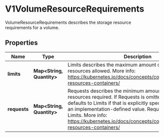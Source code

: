 

# V1VolumeResourceRequirements

VolumeResourceRequirements describes the storage resource requirements for a volume.

## Properties

| Name | Type | Description | Notes |
|------------ | ------------- | ------------- | -------------|
|**limits** | **Map&lt;String, Quantity&gt;** | Limits describes the maximum amount of compute resources allowed. More info: https://kubernetes.io/docs/concepts/configuration/manage-resources-containers/ |  [optional] |
|**requests** | **Map&lt;String, Quantity&gt;** | Requests describes the minimum amount of compute resources required. If Requests is omitted for a container, it defaults to Limits if that is explicitly specified, otherwise to an implementation-defined value. Requests cannot exceed Limits. More info: https://kubernetes.io/docs/concepts/configuration/manage-resources-containers/ |  [optional] |



